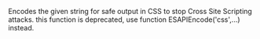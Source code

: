 Encodes the given string for safe output in CSS to stop Cross Site Scripting attacks.
		this function is deprecated, use function ESAPIEncode('css',...) instead.